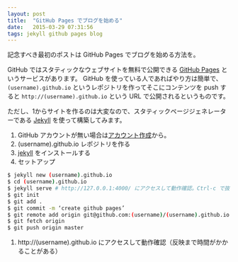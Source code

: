 ```yaml
---
layout: post
title:  "GitHub Pages でブログを始める"
date:   2015-03-29 07:31:56
tags: jekyll github pages blog
---
```


記念すべき最初のポストは GitHub Pages でブログを始める方法を。

GitHub ではスタティックなウェブサイトを無料で公開できる [GitHub Pages](https://pages.github.com/) というサービスがあります。
GitHub を使っている人であればやり方は簡単で、`(username).github.io` というレポジトリを作ってそこにコンテンツを push すると `http://(username).github.io` という URL で公開されるというものです。

ただし、1からサイトを作るのは大変なので、スタティックページジェネレーターである [Jekyll](http://jekyllrb.com/) を使って構築してみます。

1. GitHub アカウントが無い場合は[アカウント作成](https://github.com/)から。
1. (username).github.io レポジトリを作る
1. [jekyll](http://jekyllrb.com/) をインストールする
1. セットアップ
```sh
$ jekyll new (username).github.io
$ cd (username).github.io
$ jekyll serve # http://127.0.0.1:4000/ にアクセスして動作確認。Ctrl-c で抜ける。
$ git init
$ git add .
$ git commit -m ‘create github pages’
$ git remote add origin git@github.com:(username)/(username).github.io.git
$ git fetch origin
$ git push origin master
```
1. http://(username).github.io にアクセスして動作確認（反映まで時間がかかることがある）
